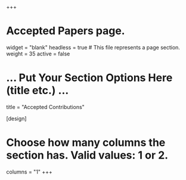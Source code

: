 +++
# Accepted Papers page.
widget = "blank"
headless = true  # This file represents a page section.
weight = 35
active = false 

# ... Put Your Section Options Here (title etc.) ...
title = "Accepted Contributions"

[design]
  # Choose how many columns the section has. Valid values: 1 or 2.
  columns = "1"
+++

